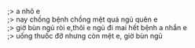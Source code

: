;> a nhô e<br>
;> nay chồng bệnh chồng mệt quá ngủ quên e<br>
;> giờ bùn ngủ ròi e,thôi e ngủ đi mai hết bệnh a nhắn e<br>
;> uống thuốc đỡ nhưng còn mệt e, giờ bùn ngủ
